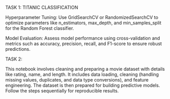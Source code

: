 TASK 1: TITANIC CLASSIFICATION

Hyperparameter Tuning: Use GridSearchCV or RandomizedSearchCV to optimize parameters like n_estimators, max_depth, and min_samples_split for the Random Forest classifier.

Model Evaluation: Assess model performance using cross-validation and metrics such as accuracy, precision, recall, and F1-score to ensure robust predictions.

TASK 2: 

This notebook involves cleaning and preparing a movie dataset with details like rating, name, and length. It includes data loading, cleaning (handling missing values, duplicates, and data type conversions), and feature engineering. The dataset is then prepared for building predictive models. Follow the steps sequentially for reproducible results.
